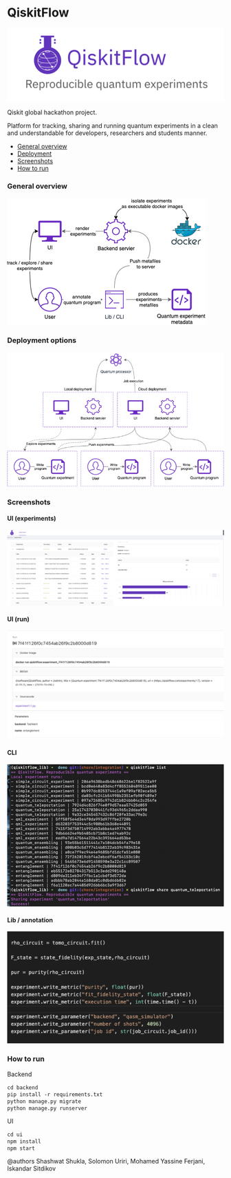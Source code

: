 QiskitFlow
==========

![logo](./docs/images/logo.png)

Qiskit global hackathon project.


Platform for tracking, sharing and running quantum experiments in a clean and understandable for developers, researchers and students manner.

* [General overview](#general-overview)
* [Deployment](#deployment-options)
* [Screenshots](#screenshots)
* [How to run](#how-to-run)

### General overview

![overview](./docs/images/execution.png)

### Deployment options

![deployment](./docs/images/deploy.png)

### Screenshots

#### UI (experiments)
![ui](./docs/images/ui.png)


#### UI (run)
![detail](./docs/images/detail.png)

#### CLI
![cli](./docs/images/console.png)

#### Lib / annotation
![annotation](./docs/images/annotation.png)

### How to run

Backend
```shell
cd backend
pip install -r requirements.txt
python manage.py migrate
python manage.py runserver
```

UI
```shell
cd ui
npm install
npm start
```

@authors Shashwat Shukla, Solomon Uriri, Mohamed Yassine Ferjani, Iskandar Sitdikov


